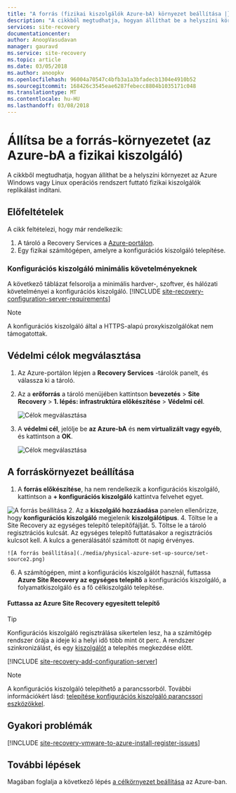 ```yaml
---
title: "A forrás (fizikai kiszolgálók Azure-bA) környezet beállítása |} Microsoft Docs"
description: "A cikkből megtudhatja, hogyan állíthat be a helyszíni környezet az Azure Windows vagy Linux operációs rendszert futtató fizikai kiszolgálók replikálást indítani."
services: site-recovery
documentationcenter: 
author: AnoopVasudavan
manager: gauravd
ms.service: site-recovery
ms.topic: article
ms.date: 03/05/2018
ms.author: anoopkv
ms.openlocfilehash: 96004a70547c4bfb3a1a3bfadecb1304e4910b52
ms.sourcegitcommit: 168426c3545eae6287febecc8804b1035171c048
ms.translationtype: MT
ms.contentlocale: hu-HU
ms.lasthandoff: 03/08/2018
---
```

# <a name="set-up-the-source-environment-physical-server-to-azure"></a>Állítsa be a forrás-környezetet (az Azure-bA a fizikai kiszolgáló)

A cikkből megtudhatja, hogyan állíthat be a helyszíni környezet az Azure Windows vagy Linux operációs rendszert futtató fizikai kiszolgálók replikálást indítani.

## <a name="prerequisites"></a>Előfeltételek

A cikk feltételezi, hogy már rendelkezik:
1. A tároló a Recovery Services a [Azure-portálon](http://portal.azure.com "Azure-portálon").
3. Egy fizikai számítógépen, amelyre a konfigurációs kiszolgáló telepítése.

### <a name="configuration-server-minimum-requirements"></a>Konfigurációs kiszolgáló minimális követelményeknek
A következő táblázat felsorolja a minimális hardver-, szoftver, és hálózati követelményei a konfigurációs kiszolgáló.
[!INCLUDE [site-recovery-configuration-server-requirements](../../includes/site-recovery-configuration-and-scaleout-process-server-requirements.md)]

> [!NOTE]
> A konfigurációs kiszolgáló által a HTTPS-alapú proxykiszolgálókat nem támogatottak.

## <a name="choose-your-protection-goals"></a>Védelmi célok megválasztása

1. Az Azure-portálon lépjen a **Recovery Services** -tárolók panelt, és válassza ki a tároló.
2. Az a **erőforrás** a tároló menüjében kattintson **bevezetés** > **Site Recovery** > **1. lépés: infrastruktúra előkészítése**   >  **Védelmi cél**.

    ![Célok megválasztása](./media/physical-azure-set-up-source/choose-goals.png)
3. A **védelmi cél**, jelölje be **az Azure-bA** és **nem virtualizált vagy egyéb**, és kattintson a **OK**.

    ![Célok megválasztása](./media/physical-azure-set-up-source/physical-protection-goal.png)

## <a name="set-up-the-source-environment"></a>A forráskörnyezet beállítása

1. A **forrás előkészítése**, ha nem rendelkezik a konfigurációs kiszolgáló, kattintson a **+ konfigurációs kiszolgáló** kattintva felvehet egyet.

  ![A forrás beállítása](./media/physical-azure-set-up-source/plus-config-srv.png)
2. Az a **kiszolgáló hozzáadása** panelen ellenőrizze, hogy **konfigurációs kiszolgáló** megjelenik **kiszolgálótípus**.
4. Töltse le a Site Recovery az egységes telepítő telepítőfájlját.
5. Töltse le a tároló regisztrációs kulcsát. Az egységes telepítő futtatásakor a regisztrációs kulcsot kell. A kulcs a generálásától számított öt napig érvényes.

    ![A forrás beállítása](./media/physical-azure-set-up-source/set-source2.png)
6. A számítógépen, mint a konfigurációs kiszolgálót használ, futtassa **Azure Site Recovery az egységes telepítő** a konfigurációs kiszolgáló, a folyamatkiszolgáló és a fő célkiszolgáló telepítése.

#### <a name="run-azure-site-recovery-unified-setup"></a>Futtassa az Azure Site Recovery egyesített telepítő

> [!TIP]
> Konfigurációs kiszolgáló regisztrálása sikertelen lesz, ha a számítógép rendszer órája a ideje ki a helyi idő több mint öt perc. A rendszer szinkronizálást, és egy [kiszolgálót](https://technet.microsoft.com/windows-server-docs/identity/ad-ds/get-started/windows-time-service/windows-time-service) a telepítés megkezdése előtt.

[!INCLUDE [site-recovery-add-configuration-server](../../includes/site-recovery-add-configuration-server.md)]

> [!NOTE]
> A konfigurációs kiszolgáló telepíthető a parancssorból. További információkért lásd: [telepítése konfigurációs kiszolgáló parancssori eszközökkel](http://aka.ms/installconfigsrv).


## <a name="common-issues"></a>Gyakori problémák

[!INCLUDE [site-recovery-vmware-to-azure-install-register-issues](../../includes/site-recovery-vmware-to-azure-install-register-issues.md)]


## <a name="next-steps"></a>További lépések

Magában foglalja a következő lépés [a célkörnyezet beállítása](physical-azure-set-up-target.md) az Azure-ban.
